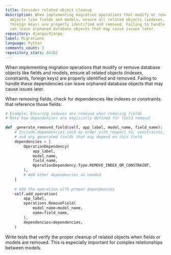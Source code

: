 ```yaml
---
title: Consider related object cleanup
description: When implementing migration operations that modify or remove database
  objects like fields and models, ensure all related objects (indexes, constraints,
  foreign keys) are properly identified and removed. Failing to handle these dependencies
  can leave orphaned database objects that may cause issues later.
repository: django/django
label: Migrations
language: Python
comments_count: 3
repository_stars: 84182
---
```


When implementing migration operations that modify or remove database objects like fields and models, ensure all related objects (indexes, constraints, foreign keys) are properly identified and removed. Failing to handle these dependencies can leave orphaned database objects that may cause issues later.

When removing fields, check for dependencies like indexes or constraints that reference those fields:

```python
# Example: Ensuring indexes are removed when removing fields
# Note how dependencies are explicitly defined for field removal

def _generate_removed_field(self, app_label, model_name, field_name):
    # Include dependencies such as order_with_respect_to, constraints,
    # and any generated fields that may depend on this field
    dependencies = [
        OperationDependency(
            app_label,
            model_name,
            field_name,
            OperationDependency.Type.REMOVE_INDEX_OR_CONSTRAINT,
        ),
        # Add other dependencies as needed
    ]
    
    # Add the operation with proper dependencies
    self.add_operation(
        app_label,
        operations.RemoveField(
            model_name=model_name,
            name=field_name,
        ),
        dependencies=dependencies,
    )
```

Write tests that verify the proper cleanup of related objects when fields or models are removed. This is especially important for complex relationships between models.